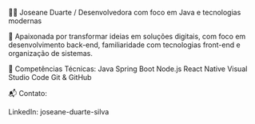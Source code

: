 👩‍💻 Joseane Duarte /
Desenvolvedora com foco em Java e tecnologias modernas

📌
Apaixonada por transformar ideias em soluções digitais, com foco em desenvolvimento back-end, familiaridade com tecnologias front-end e organização de sistemas.

🧠 Competências Técnicas:
Java Spring Boot Node.js React Native Visual Studio Code Git & GitHub

📬 Contato:

LinkedIn: joseane-duarte-silva
